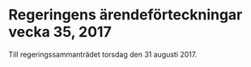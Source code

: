 # Regeringens ärendeförteckningar vecka 35, 2017

Till regeringssammanträdet torsdag den 31 augusti 2017.
